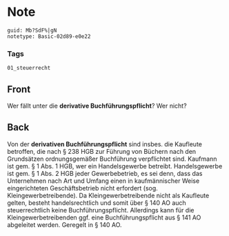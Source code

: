 # Note
```
guid: Mb?SdF%|gN
notetype: Basic-02d89-e0e22
```

### Tags
```
01_steuerrecht
```

## Front
Wer fällt unter die <b>derivative Buchführungspflicht</b>? Wer
nicht?

## Back
Von der <b>derivativen Buchführungspflicht</b> sind insbes. die
Kaufleute betroffen, die nach § 238 HGB zur Führung von Büchern
nach den Grundsätzen ordnungsgemäßer Buchführung verpflichtet sind.
Kaufmann ist gem. § 1 Abs. 1 HGB, wer ein Handelsgewerbe betreibt.
Handelsgewerbe ist gem. § 1 Abs. 2 HGB jeder Gewerbebetrieb, es sei
denn, dass das Unternehmen nach Art und Umfang einen in
kaufmännischer Weise eingerichteten Geschäftsbetrieb nicht
erfordert (sog. Kleingewerbetreibende). Da Kleingewerbetreibende
nicht als Kaufleute gelten, besteht handelsrechtlich und somit über
§ 140 AO auch steuerrechtlich keine Buchführungspflicht. Allerdings
kann für die Kleingewerbetreibenden ggf. eine Buchführungspflicht
aus § 141 AO abgeleitet werden. Geregelt in § 140 AO.
